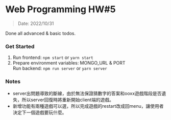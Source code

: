 # Web Programming HW#5
> Date: 2022/10/31 

Done all advanced & basic todos.

### Get Started
1. Run frontend: ```npm start``` or ```yarn start```
2. Prepare environment variables: MONGO_URL & PORT  
    Run backend: ```npm run server``` or ```yarn server```
### Notes
- server出問題導致的斷線，由於無法保證猜數字的答案和ooxx遊戲階段是否遺失，所以server回復時將重新開始client端的遊戲。
- 新增功能有兩種遊戲可以選，所以完成遊戲的restart改成回menu，讓使用者決定下一個遊戲要玩什麼。